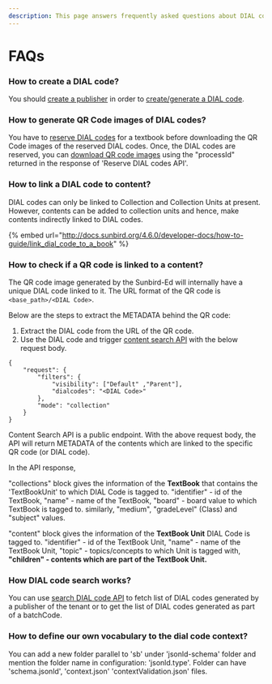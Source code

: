 ```yaml
---
description: This page answers frequently asked questions about DIAL code service
---
```


# FAQs

### How to create a DIAL code?

You should [create a publisher](http://docs.sunbird.org/latest/apis/dialapi/#operation/PublisherCreatePost) in order to [create/generate a DIAL code](http://docs.sunbird.org/latest/apis/dialapi/#operation/GeneratePost%20for%20dial).

### How to generate QR Code images of DIAL codes?

You have to [reserve DIAL codes](http://docs.sunbird.org/latest/apis/dialapi/#operation/Reserve%20Dialcode) for a textbook before downloading the QR Code images of the reserved DIAL codes. Once, the DIAL codes are reserved, you can [download QR code images](http://docs.sunbird.org/latest/apis/dialapi/#operation/ProcessStatusGet) using the "processId" returned in the response of 'Reserve DIAL codes API'.

### How to link a DIAL code to content?

DIAL codes can only be linked to Collection and Collection Units at present. However, contents can be added to collection units and hence, make contents indirectly linked to DIAL codes.

{% embed url="http://docs.sunbird.org/4.6.0/developer-docs/how-to-guide/link_dial_code_to_a_book" %}

### How to check if a QR code is linked to a content?

The QR code image generated by the Sunbird-Ed will internally have a unique DIAL code linked to it. The URL format of the QR code is `<base_path>/<DIAL Code>`.

Below are the steps to extract the METADATA behind the QR code:

1. Extract the DIAL code from the URL of the QR code.
2. Use the DIAL code and trigger [content search API](https://documenter.getpostman.com/view/25463377/2s8ZDa3MP7#2c1683e9-8942-46b1-8177-eaa8ad5e95f4) with the below request body.

```
{
    "request": {
        "filters": {
            "visibility": ["Default" ,"Parent"],
            "dialcodes": "<DIAL Code>"
        },
        "mode": "collection"
    }
}
```

Content Search API is a public endpoint. With the above request body, the API will return METADATA of the contents which are linked to the specific QR code (or DIAL code).

In the API response,

"collections" block gives the information of the **TextBook** that contains the 'TextBookUnit' to which DIAL Code is tagged to. "identifier" - id of the TextBook, "name" - name of the TextBook, "board" - board value to which TextBook is tagged to. similarly, "medium", "gradeLevel" (Class) and "subject" values.

"content" block gives the information of the **TextBook Unit** DIAL Code is tagged to. "identifier" - id of the TextBook Unit, "name" - name of the TextBook Unit, "topic" - topics/concepts to which Unit is tagged with, **"children" - contents which are part of the TextBook Unit.**

### **How DIAL code search works?**

You can use [search DIAL code API](http://docs.sunbird.org/latest/apis/dialapi/#operation/SearchPost) to fetch list of DIAL codes generated by a publisher of the tenant or to get the list of DIAL codes generated as part of a batchCode.

### How to define our own vocabulary to the dial code context?

You can add a new folder parallel to 'sb' under 'jsonld-schema' folder and mention the folder name in configuration: 'jsonld.type'. Folder can have 'schema.jsonld', 'context.json'  'contextValidation.json' files.

###
